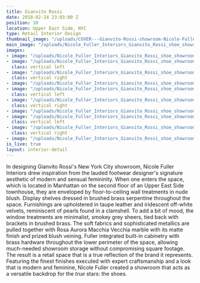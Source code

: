 ```yaml
---
title: Gianvito Rossi
date: 2018-02-24 23:03:00 Z
position: 10
location: Upper East Side, NYC
type: Retail Interior Design
thumbnail_image: "/uploads/COVER---Gianvito-Rossi-showroom-Nicole-Fuller-commercial-retail-interior-designer.jpg"
main_image: "/uploads/Nicole_Fuller_Interiors_Gianvito_Rossi_shoe_showroom_NYC_20.jpg"
images:
- image: "/uploads/Nicole_Fuller_Interiors_Gianvito_Rossi_shoe_showroom_NYC_16.jpg"
- image: "/uploads/Nicole_Fuller_Interiors_Gianvito_Rossi_shoe_showroom_NYC_14.jpg"
  class: vertical left
- image: "/uploads/Nicole_Fuller_Interiors_Gianvito_Rossi_shoe_showroom_NYC_13-9c444a.jpg"
  class: vertical right
- image: "/uploads/Nicole_Fuller_Interiors_Gianvito_Rossi_shoe_showroom_NYC_5.jpg"
- image: "/uploads/Nicole_Fuller_Interiors_Gianvito_Rossi_shoe_showroom_NYC_9.jpg"
  class: vertical left
- image: "/uploads/Nicole_Fuller_Interiors_Gianvito_Rossi_shoe_showroom_NYC_17.jpg"
  class: vertical right
- image: "/uploads/Nicole_Fuller_Interiors_Gianvito_Rossi_shoe_showroom_NYC_12.jpg"
- image: "/uploads/Nicole_Fuller_Interiors_Gianvito_Rossi_shoe_showroom_NYC_1.jpg"
  class: vertical left
- image: "/uploads/Nicole_Fuller_Interiors_Gianvito_Rossi_shoe_showroom_NYC_18.jpg"
  class: vertical right
- image: "/uploads/Nicole_Fuller_Interiors_Gianvito_Rossi_shoe_showroom_NYC_4.jpg"
is_live: true
layout: interior-detail
---
```


In designing Gianvito Rossi's New York City showroom, Nicole Fuller Interiors drew inspiration from the lauded footwear designer's signature aesthetic of modern and sensual femininity. When one enters the space, which is located in Manhattan on the second floor of an Upper East Side townhouse, they are enveloped by floor-to-ceiling wall treatments in nude blush. Display shelves dressed in brushed brass serpentine throughout the space. Furnishings are upholstered in taupe leather and iridescent off-white velvets, reminiscent of pearls found in a clamshell. To add a bit of mood, the window treatments are minimalist, smokey grey sheers, tied back with brackets in brushed brass. The soft fabrics and sophisticated metallics are pulled together with Rosa Aurora Macchia Vecchia marble with its matte finish and prized blush veining. Fuller integrated built-in cabinetry with brass hardware throughout the lower perimeter of the space, allowing much-needed showroom storage without compromising square footage. The result is a retail space that is a true reflection of the brand it represents. Featuring the finest finishes executed with expert craftsmanship and a look that is modern and feminine, Nicole Fuller created a showroom that acts as a versatile backdrop for the *true* stars: the shoes.